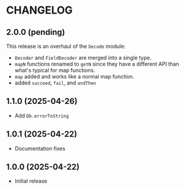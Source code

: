 # CHANGELOG

## 2.0.0 (pending)

This release is an overhaul of the `Decode` module:

- `Decoder` and `FieldDecoder` are merged into a single type.
- `mapN` functions renamed to `getN` since they have a different API than what's typical for map functions.
- `map` added and works like a normal map function.
- added `succeed`, `fail`, and `andThen`

## 1.1.0 (2025-04-26)

- Add `Db.errorToString`

## 1.0.1 (2025-04-22)

- Documentation fixes

## 1.0.0 (2025-04-22)

- Initial release
